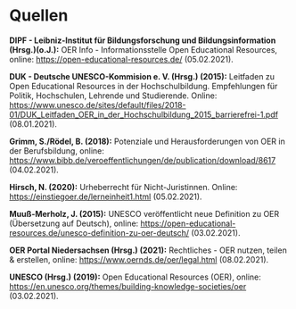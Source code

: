 # Quellen

<b>DIPF - Leibniz-Institut für Bildungsforschung und Bildungsinformation (Hrsg.)(o.J.):</b> OER Info - Informationsstelle Open Educational Resources, online: https://open-educational-resources.de/ (05.02.2021).

<b>DUK - Deutsche UNESCO-Kommision e. V. (Hrsg.) (2015):</b> Leitfaden zu Open Educational Resources in der Hochschulbildung. Empfehlungen für Politik, Hochschulen, Lehrende und Studierende. Online: https://www.unesco.de/sites/default/files/2018-01/DUK_Leitfaden_OER_in_der_Hochschulbildung_2015_barrierefrei-1.pdf (08.01.2021).

<b>Grimm, S./Rödel, B. (2018):</b> Potenziale und Herausforderungen von OER in der Berufsbildung, online: https://www.bibb.de/veroeffentlichungen/de/publication/download/8617 (04.02.2021).

<b>Hirsch, N. (2020):</b> Urheberrecht für Nicht-Juristinnen. Online: https://einstiegoer.de/lerneinheit1.html (05.02.2021).

<b>Muuß-Merholz, J. (2015):</b> UNESCO veröffentlicht neue Definition zu OER (Übersetzung auf Deutsch), online: https://open-educational-resources.de/unesco-definition-zu-oer-deutsch/ (03.02.2021).

<b>OER Portal Niedersachsen (Hrsg.) (2021):</b> Rechtliches - OER nutzen, teilen & erstellen, online: https://www.oernds.de/oer/legal.html (08.02.2021).

<b>UNESCO (Hrsg.) (2019):</b> Open Educational Resources (OER), online: https://en.unesco.org/themes/building-knowledge-societies/oer (03.02.2021).
